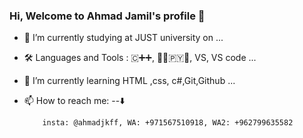 ### Hi, Welcome to Ahmad Jamil's profile 👋


- 🔭 I’m currently studying at JUST university on ...
- 🛠 Languages and Tools  : 🇨‌➕➕, 🧑‍💻🇵‌🇾‌🐍, VS, VS code ...
- 🌱 I’m currently learning HTML ,css, c#,Git,Github ...
- 📫 How to reach me: --⬇️

  
          insta: @ahmadjkff, WA: +971567510918, WA2: +962799635582

